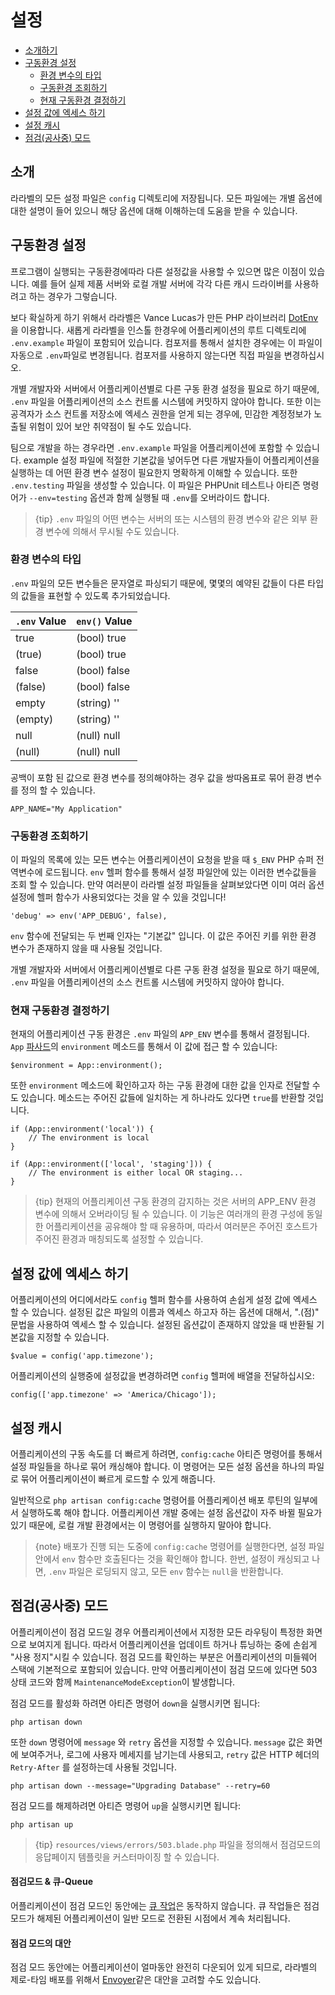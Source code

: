 # 설정

- [소개하기](#introduction)
- [구동환경 설정](#environment-configuration)
    - [환경 변수의 타입](#environment-variable-types)
    - [구동환경 조회하기](#retrieving-environment-configuration)
    - [현재 구동환경 결정하기](#determining-the-current-environment)
- [설정 값에 엑세스 하기](#accessing-configuration-values)
- [설정 캐시](#configuration-caching)
- [점검(공사중) 모드](#maintenance-mode)

<a name="introduction"></a>
## 소개

라라벨의 모든 설정 파일은 `config` 디렉토리에 저장됩니다. 모든 파일에는 개별 옵션에 대한 설명이 들어 있으니 해당 옵션에 대해 이해하는데 도움을 받을 수 있습니다.

<a name="environment-configuration"></a>
## 구동환경 설정

프로그램이 실행되는 구동환경에따라 다른 설정값을 사용할 수 있으면 많은 이점이 있습니다. 예를 들어 실제 제품 서버와 로컬 개발 서버에 각각 다른 캐시 드라이버를 사용하려고 하는 경우가 그렇습니다.

보다 확실하게 하기 위해서 라라벨은 Vance Lucas가 만든 PHP 라이브러리 [DotEnv](https://github.com/vlucas/phpdotenv)을 이용합니다. 새롭게 라라벨을 인스톨 한경우에 어플리케이션의 루트 디렉토리에 `.env.example` 파일이 포함되어 있습니다. 컴포저를 통해서 설치한 경우에는 이 파일이 자동으로 `.env`파일로 변경됩니다. 컴포저를 사용하지 않는다면 직접 파일을 변경하십시오.

개별 개발자와 서버에서 어플리케이션별로 다른 구동 환경 설정을 필요로 하기 때문에, `.env` 파일을 어플리케이션의 소스 컨트롤 시스템에 커밋하지 않아야 합니다. 또한 이는 공격자가 소스 컨트롤 저장소에 엑세스 권한을 얻게 되는 경우에, 민감한 계정정보가 노출될 위험이 있어 보안 취약점이 될 수도 있습니다.

팀으로 개발을 하는 경우라면 `.env.example` 파일을 어플리케이션에 포함할 수 있습니다. example 설정 파일에 적절한 기본값을 넣어두면 다른 개발자들이 어플리케이션을 실행하는 데 어떤 환경 변수 설정이 필요한지 명확하게 이해할 수 있습니다. 또한 `.env.testing` 파일을 생성할 수 있습니다. 이 파일은 PHPUnit 테스트나 아티즌 명령어가 `--env=testing` 옵션과 함께 실행될 때 `.env`를 오버라이드 합니다.

> {tip} `.env` 파일의 어떤 변수는 서버의 또는 시스템의 환경 변수와 같은 외부 환경 변수에 의해서 무시될 수도 있습니다.

<a name="environment-variable-types"></a>
### 환경 변수의 타입

`.env` 파일의 모든 변수들은 문자열로 파싱되기 때문에, 몇몇의 예약된 값들이 다른 타입의 값들을 표현할 수 있도록 추가되었습니다.

`.env` Value  | `env()` Value
------------- | -------------
true | (bool) true
(true) | (bool) true
false | (bool) false
(false) | (bool) false
empty | (string) ''
(empty) | (string) ''
null | (null) null
(null) | (null) null

공백이 포함 된 값으로 환경 변수를 정의해야하는 경우 값을 쌍따옴표로 묶어 환경 변수를 정의 할 수 있습니다.

    APP_NAME="My Application"

<a name="retrieving-environment-configuration"></a>
### 구동환경 조회하기

이 파일의 목록에 있는 모든 변수는 어플리케이션이 요청을 받을 때 `$_ENV` PHP 슈퍼 전역변수에 로드됩니다. `env` 헬퍼 함수를 통해서 설정 파일안에 있는 이러한 변수값들을 조회 할 수 있습니다. 만약 여러분이 라라벨 설정 파일들을 살펴보았다면 이미 여러 옵션 설정에 헬퍼 함수가 사용되었다는 것을 알 수 있을 것입니다!

    'debug' => env('APP_DEBUG', false),

`env` 함수에 전달되는 두 번째 인자는 "기본값" 입니다. 이 값은 주어진 키를 위한 환경 변수가 존재하지 않을 때 사용될 것입니다.

개별 개발자와 서버에서 어플리케이션별로 다른 구동 환경 설정을 필요로 하기 때문에, `.env` 파일을 어플리케이션의 소스 컨트롤 시스템에 커밋하지 않아야 합니다.

<a name="determining-the-current-environment"></a>
### 현재 구동환경 결정하기

현재의 어플리케이션 구동 환경은 `.env` 파일의 `APP_ENV` 변수를 통해서 결정됩니다. `App` [파사드](/docs/{{version}}/facades)의 `environment` 메소드를 통해서 이 값에 접근 할 수 있습니다:

    $environment = App::environment();

또한 `environment` 메소드에 확인하고자 하는 구동 환경에 대한 값을 인자로 전달할 수도 있습니다. 메소드는 주어진 값들에 일치하는 게 하나라도 있다면 `true`를 반환할 것입니다.

    if (App::environment('local')) {
        // The environment is local
    }

    if (App::environment(['local', 'staging'])) {
        // The environment is either local OR staging...
    }

> {tip} 현재의 어플리케이션 구동 환경의 감지하는 것은 서버의 APP_ENV 환경 변수에 의해서 오버라이딩 될 수 있습니다. 이 기능은 여러개의 환경 구성에 동일한 어플리케이션을 공유해야 할 때 유용하며, 따라서 여러분은 주어진 호스트가 주어진 환경과 매칭되도록 설정할 수 있습니다.

<a name="accessing-configuration-values"></a>
## 설정 값에 엑세스 하기

어플리케이션의 어디에서라도 `config` 헬퍼 함수를 사용하여 손쉽게 설정 값에 엑세스 할 수 있습니다. 설정된 값은 파일의 이름과 엑세스 하고자 하는 옵션에 대해서, ".(점)" 문법을 사용하여 엑세스 할 수 있습니다. 설정된 옵션값이 존재하지 않았을 때 반환될 기본값을 지정할 수 있습니다.

    $value = config('app.timezone');

어플리케이션의 실행중에 설정값을 변경하려면 `config` 헬퍼에 배열을 전달하십시오:

    config(['app.timezone' => 'America/Chicago']);

<a name="configuration-caching"></a>
## 설정 캐시

어플리케이션의 구동 속도를 더 빠르게 하려면, `config:cache` 아티즌 명령어를 통해서 설정 파일들을 하나로 묶어 캐싱해야 합니다. 이 명령어는 모든 설정 옵션을 하나의 파일로 묶어 어플리케이션이 빠르게 로드할 수 있게 해줍니다.

일반적으로 `php artisan config:cache` 명령어를 어플리케이션 배포 루틴의 일부에서 실행하도록 해야 합니다. 어플리케이션 개발 중에는 설정 옵션값이 자주 바뀔 필요가 있기 때문에, 로컬 개발 환경에서는 이 명령어를 실행하지 말아야 합니다.

> {note} 배포가 진행 되는 도중에 `config:cache` 명령어를 실행한다면, 설정 파일안에서 `env` 함수만 호출된다는 것을 확인해야 합니다. 한번, 설정이 캐싱되고 나면, `.env` 파일은 로딩되지 않고, 모든 `env` 함수는 `null`을 반환합니다.

<a name="maintenance-mode"></a>
## 점검(공사중) 모드

어플리케이션이 점검 모드일 경우 어플리케이션에서 지정한 모든 라우팅이 특정한 화면으로 보여지게 됩니다. 따라서 어플리케이션을 업데이트 하거나 튜닝하는 중에 손쉽게 "사용 정지"시킬 수 있습니다. 점검 모드를 확인하는 부분은 어플리케이션의 미들웨어 스택에 기본적으로 포함되어 있습니다. 만약 어플리케이션이 점검 모드에 있다면 503 상태 코드와 함께 `MaintenanceModeException`이 발생합니다.

점검 모드를 활성화 하려면 아티즌 명령어 `down`을 실행시키면 됩니다:

    php artisan down

또한 `down` 명령어에 `message` 와 `retry` 옵션을 지정할 수 있습니다. `message` 값은 화면에 보여주거나, 로그에 사용자 메세지를 남기는데 사용되고, `retry` 값은 HTTP 헤더의 `Retry-After` 를 설정하는데 사용될 것입니다.

    php artisan down --message="Upgrading Database" --retry=60

점검 모드를 해제하려면 아티즌 명령어 `up`을 실행시키면 됩니다:

    php artisan up

> {tip} `resources/views/errors/503.blade.php` 파일을 정의해서 점검모드의 응답페이지 템플릿을 커스터마이징 할 수 있습니다.

#### 점검모드 & 큐-Queue

어플리케이션이 점검 모드인 동안에는 [큐 작업](/docs/{{version}}/queues)은 동작하지 않습니다. 큐 작업들은 점검 모드가 해제된 어플리케이션이 일반 모드로 전환된 시점에서 계속 처리됩니다.

#### 점검 모드의 대안

점검 모드 동안에는 어플리케이션이 얼마동안 완전히 다운되어 있게 되므로, 라라벨의 제로-타임 배포를 위해서 [Envoyer](https://envoyer.io)같은 대안을 고려할 수도 있습니다.
